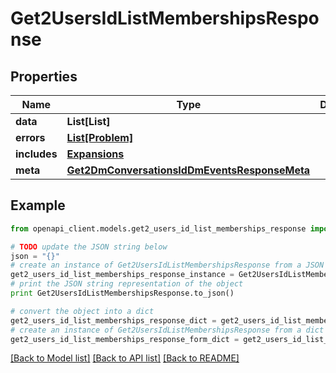 # Get2UsersIdListMembershipsResponse


## Properties
Name | Type | Description | Notes
------------ | ------------- | ------------- | -------------
**data** | **List[List]** |  | [optional] 
**errors** | [**List[Problem]**](Problem.md) |  | [optional] 
**includes** | [**Expansions**](Expansions.md) |  | [optional] 
**meta** | [**Get2DmConversationsIdDmEventsResponseMeta**](Get2DmConversationsIdDmEventsResponseMeta.md) |  | [optional] 

## Example

```python
from openapi_client.models.get2_users_id_list_memberships_response import Get2UsersIdListMembershipsResponse

# TODO update the JSON string below
json = "{}"
# create an instance of Get2UsersIdListMembershipsResponse from a JSON string
get2_users_id_list_memberships_response_instance = Get2UsersIdListMembershipsResponse.from_json(json)
# print the JSON string representation of the object
print Get2UsersIdListMembershipsResponse.to_json()

# convert the object into a dict
get2_users_id_list_memberships_response_dict = get2_users_id_list_memberships_response_instance.to_dict()
# create an instance of Get2UsersIdListMembershipsResponse from a dict
get2_users_id_list_memberships_response_form_dict = get2_users_id_list_memberships_response.from_dict(get2_users_id_list_memberships_response_dict)
```
[[Back to Model list]](../README.md#documentation-for-models) [[Back to API list]](../README.md#documentation-for-api-endpoints) [[Back to README]](../README.md)


